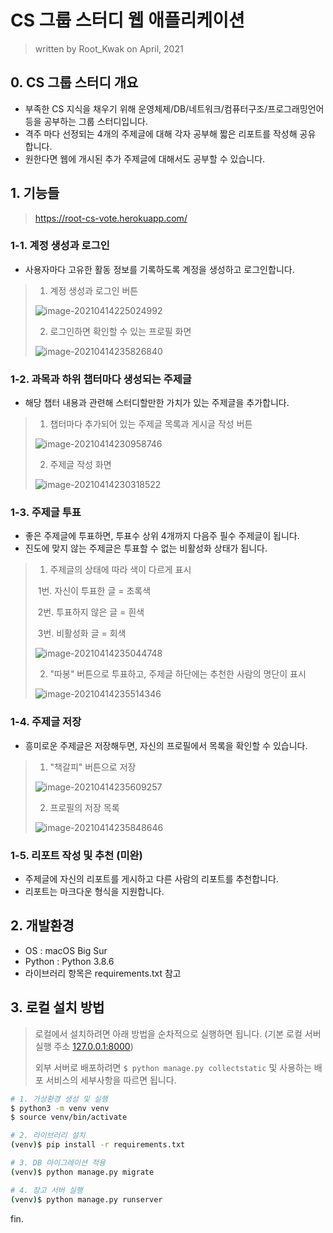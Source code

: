 # CS 그룹 스터디 웹 애플리케이션

> written by Root_Kwak on April, 2021



## 0. CS 그룹 스터디 개요

* 부족한 CS 지식을 채우기 위해 운영체제/DB/네트워크/컴퓨터구조/프로그래밍언어 등을 공부하는 그룹 스터디입니다.
* 격주 마다 선정되는 4개의 주제글에 대해 각자 공부해 짧은 리포트를 작성해 공유 합니다.
* 원한다면 웹에 개시된 추가 주제글에 대해서도 공부할 수 있습니다.



## 1. 기능들

> https://root-cs-vote.herokuapp.com/

### 1-1. 계정 생성과 로그인

* 사용자마다 고유한 활동 정보를 기록하도록 계정을 생성하고 로그인합니다.

> 1) 계정 생성과 로그인 버튼
>
> ![image-20210414225024992](README.assets/image-20210414225024992.png)
>
> 2) 로그인하면 확인할 수 있는 프로필 화면
>
> ![image-20210414235826840](README.assets/image-20210414235826840.png)

### 1-2. 과목과 하위 챕터마다 생성되는 주제글

* 해당 챕터 내용과 관련해 스터디할만한 가치가 있는 주제글을 추가합니다.

> 1) 챕터마다 추가되어 있는 주제글 목록과 게시글 작성 버튼
>
> ![image-20210414230958746](README.assets/image-20210414230958746.png)
>
> 2) 주제글 작성 화면
>
> ![image-20210414230318522](README.assets/image-20210414230318522.png)

### 1-3. 주제글 투표

* 좋은 주제글에 투표하면, 투표수 상위 4개까지 다음주 필수 주제글이 됩니다.
* 진도에 맞지 않는 주제글은 투표할 수 없는 비활성화 상태가 됩니다.

> 1) 주제글의 상태에 따라 색이 다르게 표시
>
> ​	1번. 자신이 투표한 글 = 초록색
>
> ​	2번. 투표하지 않은 글 = 흰색
>
> ​	3번. 비활성화 글 = 회색
>
> ![image-20210414235044748](README.assets/image-20210414235044748.png)
>
> 2) "따봉" 버튼으로 투표하고, 주제글 하단에는 추천한 사람의 명단이 표시
>
> ![image-20210414235514346](README.assets/image-20210414235514346.png)

### 1-4. 주제글 저장

* 흥미로운 주제글은 저장해두면, 자신의 프로필에서 목록을 확인할 수 있습니다.

> 1) "책갈피" 버튼으로 저장
>
> ![image-20210414235609257](README.assets/image-20210414235609257.png)
>
> 2) 프로필의 저장 목록
>
> ![image-20210414235848646](README.assets/image-20210414235848646.png)

### 1-5. 리포트 작성 및 추천 (미완)

* 주제글에 자신의 리포트를 게시하고 다른 사람의 리포트를 추천합니다.
* 리포트는 마크다운 형식을 지원합니다.



## 2. 개발환경

* OS : macOS Big Sur
* Python : Python 3.8.6
* 라이브러리 항목은 requirements.txt 참고



## 3. 로컬 설치 방법

> 로컬에서 설치하려면 아래 방법을 순차적으로 실행하면 됩니다. (기본 로컬 서버 실행 주소 [127.0.0.1:8000](http://127.0.0.1:8000/))
>
> 외부 서버로 배포하려면 `$ python manage.py collectstatic` 및 사용하는 배포 서비스의 세부사항을 따르면 됩니다.

```bash
# 1. 가상환경 생성 및 실행
$ python3 -m venv venv
$ source venv/bin/activate

# 2. 라이브러리 설치
(venv)$ pip install -r requirements.txt

# 3. DB 마이그레이션 적용
(venv)$ python manage.py migrate

# 4. 장고 서버 실행
(venv)$ python manage.py runserver
```



fin.
